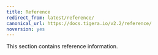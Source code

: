 ```yaml
---
title: Reference
redirect_from: latest/reference/
canonical_url: https://docs.tigera.io/v2.2/reference/
noversion: yes
---
```


This section contains reference information.
